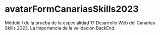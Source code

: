 # avatarFormCanariasSkills2023
Módulo I de la prueba de la especialidad 17 Desarrollo Web del Canarias Skills 2023. La importancia de la validación BackEnd.
